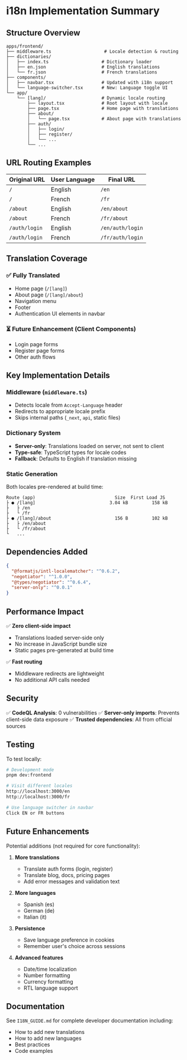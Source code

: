 # i18n Implementation Summary

## Structure Overview

```
apps/frontend/
├── middleware.ts                    # Locale detection & routing
├── dictionaries/
│   ├── index.ts                    # Dictionary loader
│   ├── en.json                     # English translations
│   └── fr.json                     # French translations
├── components/
│   ├── navbar.tsx                  # Updated with i18n support
│   └── language-switcher.tsx       # New: Language toggle UI
└── app/
    └── [lang]/                     # Dynamic locale routing
        ├── layout.tsx              # Root layout with locale
        ├── page.tsx                # Home page with translations
        ├── about/
        │   └── page.tsx            # About page with translations
        ├── auth/
        │   ├── login/
        │   ├── register/
        │   └── ...
        └── ...
```

## URL Routing Examples

| Original URL | User Language | Final URL      |
|--------------|---------------|----------------|
| `/`          | English       | `/en`          |
| `/`          | French        | `/fr`          |
| `/about`     | English       | `/en/about`    |
| `/about`     | French        | `/fr/about`    |
| `/auth/login`| English       | `/en/auth/login` |
| `/auth/login`| French        | `/fr/auth/login` |

## Translation Coverage

### ✅ Fully Translated
- Home page (`/[lang]`)
- About page (`/[lang]/about`)
- Navigation menu
- Footer
- Authentication UI elements in navbar

### ⏳ Future Enhancement (Client Components)
- Login page forms
- Register page forms
- Other auth flows

## Key Implementation Details

### Middleware (`middleware.ts`)
- Detects locale from `Accept-Language` header
- Redirects to appropriate locale prefix
- Skips internal paths (`_next`, `api`, static files)

### Dictionary System
- **Server-only**: Translations loaded on server, not sent to client
- **Type-safe**: TypeScript types for locale codes
- **Fallback**: Defaults to English if translation missing

### Static Generation
Both locales pre-rendered at build time:
```
Route (app)                              Size  First Load JS
├ ● /[lang]                            3.04 kB         158 kB
├   ├ /en
├   └ /fr
├ ● /[lang]/about                        156 B         102 kB
├   ├ /en/about
├   └ /fr/about
└   ...
```

## Dependencies Added

```json
{
  "@formatjs/intl-localematcher": "^0.6.2",
  "negotiator": "^1.0.0",
  "@types/negotiator": "^0.6.4",
  "server-only": "^0.0.1"
}
```

## Performance Impact

✅ **Zero client-side impact**
- Translations loaded server-side only
- No increase in JavaScript bundle size
- Static pages pre-generated at build time

✅ **Fast routing**
- Middleware redirects are lightweight
- No additional API calls needed

## Security

✅ **CodeQL Analysis**: 0 vulnerabilities
✅ **Server-only imports**: Prevents client-side data exposure
✅ **Trusted dependencies**: All from official sources

## Testing

To test locally:

```bash
# Development mode
pnpm dev:frontend

# Visit different locales
http://localhost:3000/en
http://localhost:3000/fr

# Use language switcher in navbar
Click EN or FR buttons
```

## Future Enhancements

Potential additions (not required for core functionality):

1. **More translations**
   - Translate auth forms (login, register)
   - Translate blog, docs, pricing pages
   - Add error messages and validation text

2. **More languages**
   - Spanish (es)
   - German (de)
   - Italian (it)

3. **Persistence**
   - Save language preference in cookies
   - Remember user's choice across sessions

4. **Advanced features**
   - Date/time localization
   - Number formatting
   - Currency formatting
   - RTL language support

## Documentation

See `I18N_GUIDE.md` for complete developer documentation including:
- How to add new translations
- How to add new languages
- Best practices
- Code examples
